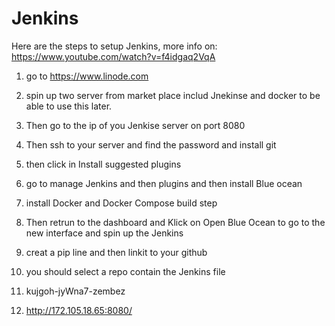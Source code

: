 # Jenkins
Here are the steps to setup Jenkins, more info on: https://www.youtube.com/watch?v=f4idgaq2VqA

1. go to https://www.linode.com
2. spin up two server from market place includ Jnekinse and docker to be able to use this later.
3. Then go to the ip of you Jenkise server on port 8080
4. Then ssh to your server and find the password and install git
5. then click in Install suggested plugins
6. go to manage Jenkins and then plugins and then install Blue ocean
7. install Docker and Docker Compose build step
8. Then retrun to the dashboard and Klick on Open Blue Ocean to go to the new interface and spin up the Jenkins
9. creat a pip line and then linkit to your github
10. you should select a repo contain the Jenkins file 

11. kujgoh-jyWna7-zembez
12. http://172.105.18.65:8080/
